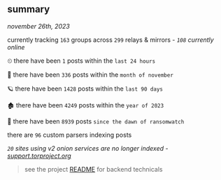 
## summary
_november 26th, 2023_

currently tracking `163` groups across `299` relays & mirrors - _`108` currently online_

⏲ there have been `1` posts within the `last 24 hours`

🦈 there have been `336` posts within the `month of november`

🪐 there have been `1428` posts within the `last 90 days`

🏚 there have been `4249` posts within the `year of 2023`

🦕 there have been `8939` posts `since the dawn of ransomwatch`

there are `96` custom parsers indexing posts

_`20` sites using v2 onion services are no longer indexed - [support.torproject.org](https://support.torproject.org/onionservices/v2-deprecation/)_

> see the project [README](https://github.com/joshhighet/ransomwatch#ransomwatch--) for backend technicals
